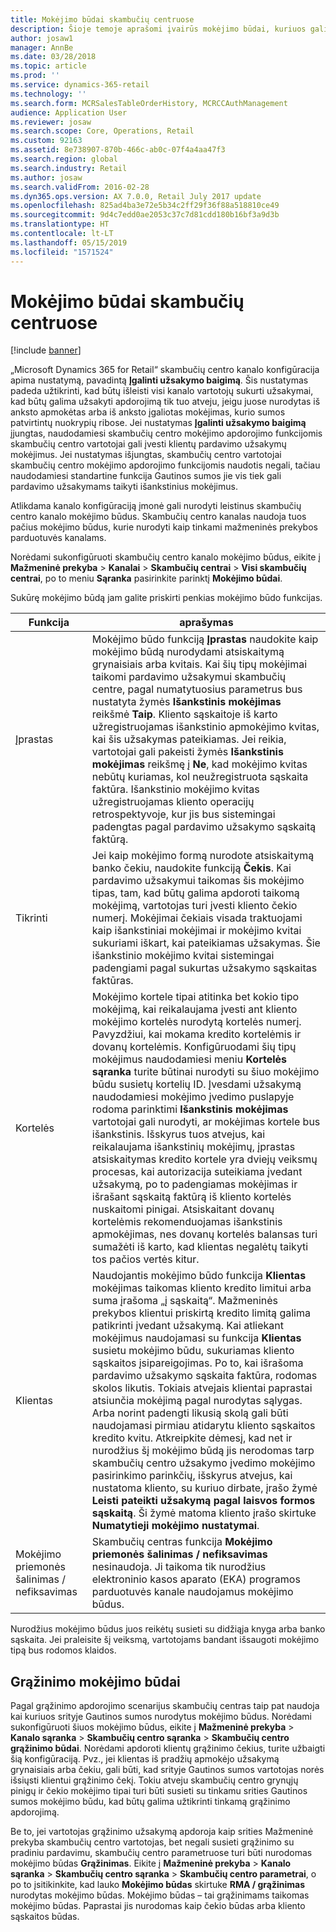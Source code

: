 ```yaml
---
title: Mokėjimo būdai skambučių centruose
description: Šioje temoje aprašomi įvairūs mokėjimo būdai, kuriuos galite naudoti „Microsoft Dynamics 365 for Retail“ skambučių centre.
author: josaw1
manager: AnnBe
ms.date: 03/28/2018
ms.topic: article
ms.prod: ''
ms.service: dynamics-365-retail
ms.technology: ''
ms.search.form: MCRSalesTableOrderHistory, MCRCCAuthManagement
audience: Application User
ms.reviewer: josaw
ms.search.scope: Core, Operations, Retail
ms.custom: 92163
ms.assetid: 8e738907-870b-466c-ab0c-07f4a4aa47f3
ms.search.region: global
ms.search.industry: Retail
ms.author: josaw
ms.search.validFrom: 2016-02-28
ms.dyn365.ops.version: AX 7.0.0, Retail July 2017 update
ms.openlocfilehash: 825ad4ba3e72e5b34c2ff29f36f88a518810ce49
ms.sourcegitcommit: 9d4c7edd0ae2053c37c7d81cdd180b16bf3a9d3b
ms.translationtype: HT
ms.contentlocale: lt-LT
ms.lasthandoff: 05/15/2019
ms.locfileid: "1571524"
---
```

# <a name="payment-methods-in-call-centers"></a>Mokėjimo būdai skambučių centruose

[!include [banner](includes/banner.md)]

„Microsoft Dynamics 365 for Retail“ skambučių centro kanalo konfigūracija apima nustatymą, pavadintą **Įgalinti užsakymo baigimą**. Šis nustatymas padeda užtikrinti, kad būtų išleisti visi kanalo vartotojų sukurti užsakymai, kad būtų galima užsakyti apdorojimą tik tuo atveju, jeigu juose nurodytas iš anksto apmokėtas arba iš anksto įgaliotas mokėjimas, kurio sumos patvirtintų nuokrypių ribose. Jei nustatymas **Įgalinti užsakymo baigimą** įjungtas, naudodamiesi skambučių centro mokėjimo apdorojimo funkcijomis skambučių centro vartotojai gali įvesti klientų pardavimo užsakymų mokėjimus. Jei nustatymas išjungtas, skambučių centro vartotojai skambučių centro mokėjimo apdorojimo funkcijomis naudotis negali, tačiau naudodamiesi standartine funkcija Gautinos sumos jie vis tiek gali pardavimo užsakymams taikyti išankstinius mokėjimus.

Atlikdama kanalo konfigūraciją įmonė gali nurodyti leistinus skambučių centro kanalo mokėjimo būdus. Skambučių centro kanalas naudoja tuos pačius mokėjimo būdus, kurie nurodyti kaip tinkami mažmeninės prekybos parduotuvės kanalams.

Norėdami sukonfigūruoti skambučių centro kanalo mokėjimo būdus, eikite į **Mažmeninė prekyba** \> **Kanalai** \> **Skambučių centrai** \> **Visi skambučių centrai**, po to meniu **Sąranka** pasirinkite parinktį **Mokėjimo būdai**.

Sukūrę mokėjimo būdą jam galite priskirti penkias mokėjimo būdo funkcijas.

| Funkcija            | aprašymas |
|---------------------|-------------|
| Įprastas              | Mokėjimo būdo funkciją **Įprastas** naudokite kaip mokėjimo būdą nurodydami atsiskaitymą grynaisiais arba kvitais. Kai šių tipų mokėjimai taikomi pardavimo užsakymui skambučių centre, pagal numatytuosius parametrus bus nustatyta žymės **Išankstinis mokėjimas** reikšmė **Taip**. Kliento sąskaitoje iš karto užregistruojamas išankstinio apmokėjimo kvitas, kai šis užsakymas pateikiamas. Jei reikia, vartotojai gali pakeisti žymės **Išankstinis mokėjimas** reikšmę į **Ne**, kad mokėjimo kvitas nebūtų kuriamas, kol neužregistruota sąskaita faktūra. Išankstinio mokėjimo kvitas užregistruojamas kliento operacijų retrospektyvoje, kur jis bus sistemingai padengtas pagal pardavimo užsakymo sąskaitą faktūrą. |
| Tikrinti               | Jei kaip mokėjimo formą nurodote atsiskaitymą banko čekiu, naudokite funkciją **Čekis**. Kai pardavimo užsakymui taikomas šis mokėjimo tipas, tam, kad būtų galima apdoroti taikomą mokėjimą, vartotojas turi įvesti kliento čekio numerį. Mokėjimai čekiais visada traktuojami kaip išankstiniai mokėjimai ir mokėjimo kvitai sukuriami iškart, kai pateikiamas užsakymas. Šie išankstinio mokėjimo kvitai sistemingai padengiami pagal sukurtas užsakymo sąskaitas faktūras. |
| Kortelės               | Mokėjimo kortele tipai atitinka bet kokio tipo mokėjimą, kai reikalaujama įvesti ant kliento mokėjimo kortelės nurodytą kortelės numerį. Pavyzdžiui, kai mokama kredito kortelėmis ir dovanų kortelėmis. Konfigūruodami šių tipų mokėjimus naudodamiesi meniu **Kortelės sąranka** turite būtinai nurodyti su šiuo mokėjimo būdu susietų kortelių ID. Įvesdami užsakymą naudodamiesi mokėjimo įvedimo puslapyje rodoma parinktimi **Išankstinis mokėjimas** vartotojai gali nurodyti, ar mokėjimas kortele bus išankstinis. Išskyrus tuos atvejus, kai reikalaujama išankstinių mokėjimų, įprastas atsiskaitymas kredito kortele yra dviejų veiksmų procesas, kai autorizacija suteikiama įvedant užsakymą, po to padengiamas mokėjimas ir išrašant sąskaitą faktūrą iš kliento kortelės nuskaitomi pinigai. Atsiskaitant dovanų kortelėmis rekomenduojamas išankstinis apmokėjimas, nes dovanų kortelės balansas turi sumažėti iš karto, kad klientas negalėtų taikyti tos pačios vertės kitur. |
| Klientas            | Naudojantis mokėjimo būdo funkcija **Klientas** mokėjimas taikomas kliento kredito limitui arba suma įrašoma „į sąskaitą“. Mažmeninės prekybos klientui priskirtą kredito limitą galima patikrinti įvedant užsakymą. Kai atliekant mokėjimus naudojamasi su funkcija **Klientas** susietu mokėjimo būdu, sukuriamas kliento sąskaitos įsipareigojimas. Po to, kai išrašoma pardavimo užsakymo sąskaita faktūra, rodomas skolos likutis. Tokiais atvejais klientai paprastai atsiunčia mokėjimą pagal nurodytas sąlygas. Arba norint padengti likusią skolą gali būti naudojamasi pirmiau atidarytu kliento sąskaitos kredito kvitu. Atkreipkite dėmesį, kad net ir nurodžius šį mokėjimo būdą jis nerodomas tarp skambučių centro užsakymo įvedimo mokėjimo pasirinkimo parinkčių, išskyrus atvejus, kai nustatoma kliento, su kuriuo dirbate, įrašo žymė **Leisti pateikti užsakymą pagal laisvos formos sąskaitą**. Ši žymė matoma kliento įrašo skirtuke **Numatytieji mokėjimo nustatymai**. |
| Mokėjimo priemonės šalinimas / nefiksavimas | Skambučių centras funkcija **Mokėjimo priemonės šalinimas / nefiksavimas** nesinaudoja. Ji taikoma tik nurodžius elektroninio kasos aparato (EKA) programos parduotuvės kanale naudojamus mokėjimo būdus. |

Nurodžius mokėjimo būdus juos reikėtų susieti su didžiąja knyga arba banko sąskaita. Jei praleisite šį veiksmą, vartotojams bandant išsaugoti mokėjimo tipą bus rodomos klaidos.

## <a name="refund-payment-methods"></a>Grąžinimo mokėjimo būdai

Pagal grąžinimo apdorojimo scenarijus skambučių centras taip pat naudoja kai kuriuos srityje Gautinos sumos nurodytus mokėjimo būdus. Norėdami sukonfigūruoti šiuos mokėjimo būdus, eikite į **Mažmeninė prekyba** \> **Kanalo sąranka** \> **Skambučių centro sąranka** \> **Skambučių centro grąžinimo būdai**. Norėdami apdoroti klientų grąžinimo čekius, turite užbaigti šią konfigūraciją. Pvz., jei klientas iš pradžių apmokėjo užsakymą grynaisiais arba čekiu, gali būti, kad srityje Gautinos sumos vartotojas norės išsiųsti klientui grąžinimo čekį. Tokiu atveju skambučių centro grynųjų pinigų ir čekio mokėjimo tipai turi būti susieti su tinkamu srities Gautinos sumos mokėjimo būdu, kad būtų galima užtikrinti tinkamą grąžinimo apdorojimą.

Be to, jei vartotojas grąžinimo užsakymą apdoroja kaip srities Mažmeninė prekyba skambučių centro vartotojas, bet negali susieti grąžinimo su pradiniu pardavimu, skambučių centro parametruose turi būti nurodomas mokėjimo būdas **Grąžinimas**. Eikite į **Mažmeninė prekyba** \> **Kanalo sąranka** \> **Skambučių centro sąranka** \> **Skambučių centro parametrai**, o po to įsitikinkite, kad lauko **Mokėjimo būdas** skirtuke **RMA / grąžinimas** nurodytas mokėjimo būdas. Mokėjimo būdas – tai grąžinimams taikomas mokėjimo būdas. Paprastai jis nurodomas kaip čekio būdas arba kliento sąskaitos būdas.
